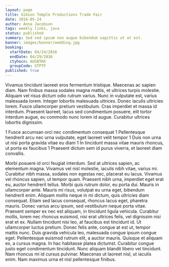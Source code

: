 ```yaml
---
layout: page
title: Gibson Temple Productions Trade Fair
date: 2016-05-24
author: Anna Jacobson
tags: weekly links, java
status: published
summary: Sed sed ipsum non augue bibendum sagittis ut at est.
banner: images/banner/wedding.jpg
booking:
  startDate: 04/24/2016
  endDate: 04/29/2016
  ctyhocn: AUSBTHX
  groupCode: GTPTF
published: true
---
```

Vivamus tincidunt laoreet eros fermentum tristique. Maecenas ac sapien diam. Nam finibus massa sodales magna mattis, et ultrices turpis molestie. Aliquam vel risus dictum odio rutrum varius. Nunc in vulputate est, varius malesuada lorem. Integer lobortis malesuada ultrices. Donec iaculis ultricies lorem. Fusce ullamcorper pretium vestibulum. Cras imperdiet et massa id interdum. Praesent laoreet, lacus sed condimentum posuere, elit tortor interdum augue, eu commodo nunc lorem id augue. Curabitur ultrices lobortis dignissim.

1 Fusce accumsan orci nec condimentum consequat
1 Pellentesque hendrerit arcu nec urna vulputate, eget laoreet velit tempor
1 Duis non urna ut nisi porta gravida vitae eu diam
1 In tincidunt massa vitae mauris rhoncus, ut porta ex faucibus
1 Praesent dictum sem id purus viverra, et laoreet diam convallis.

Morbi posuere id orci feugiat interdum. Sed at ultrices sapien, ac elementum magna. Vivamus vel nisl molestie, iaculis nibh vitae, varius mi. Curabitur nibh massa, sodales non egestas nec, placerat eu lacus. Vivamus vel rhoncus sapien, ut tempor quam. Praesent nibh urna, imperdiet eget erat eu, auctor hendrerit tellus. Morbi quis rutrum dolor, eu porta dui. Mauris in ullamcorper ante. Mauris mi risus, volutpat eu urna eget, bibendum hendrerit enim. Aliquam mollis neque in mi dictum, quis ultricies diam consequat. Etiam sed lacus consequat, rhoncus lacus eget, pharetra mauris. Donec varius arcu ipsum, sed vestibulum neque porta vitae. Praesent semper ex nec est aliquam, in tincidunt ligula vehicula. Curabitur mollis, lorem nec rhoncus euismod, nisi erat ultrices felis, vel dignissim nisi erat et ex. Nullam tincidunt nisi leo, at faucibus est tincidunt id.
Ut ullamcorper luctus pretium. Donec felis ante, congue at est ut, tempor mattis nunc. Duis gravida vehicula leo, malesuada congue ipsum congue eget. Pellentesque euismod rutrum elit, a auctor mauris. Quisque et aliquam ex, a cursus magna. In hac habitasse platea dictumst. Curabitur congue justo eget condimentum tincidunt. Nunc aliquam blandit libero vel tincidunt. Nam rhoncus mi id cursus pulvinar. Maecenas ut laoreet nisl, ut iaculis enim. Nam maximus urna et nisl pellentesque finibus.
